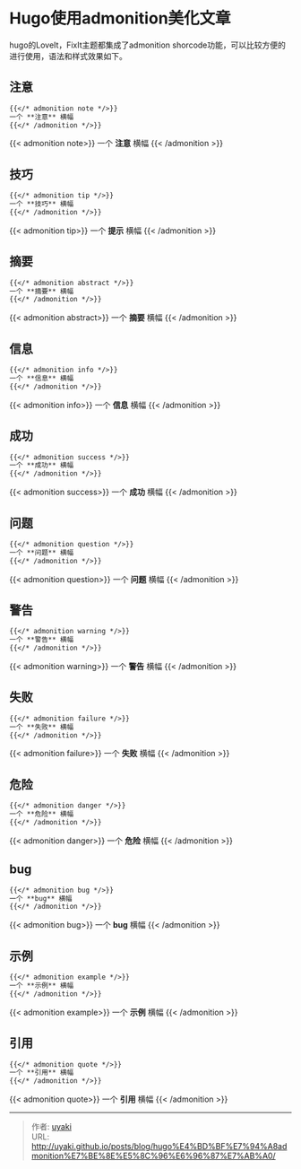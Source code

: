 # Hugo使用admonition美化文章


<!--more-->

hugo的LoveIt，FixIt主题都集成了admonition shorcode功能，可以比较方便的进行使用，语法和样式效果如下。

## 注意

```markdown
{{</* admonition note */>}}
一个 **注意** 横幅
{{</* /admonition */>}}
```

{{< admonition note>}}
一个 **注意** 横幅
{{< /admonition >}}

## 技巧

```markdown
{{</* admonition tip */>}}
一个 **技巧** 横幅
{{</* /admonition */>}}
```

{{< admonition tip>}}
一个 **提示** 横幅
{{< /admonition >}}

## 摘要

```markdown
{{</* admonition abstract */>}}
一个 **摘要** 横幅
{{</* /admonition */>}}
```

{{< admonition abstract>}}
一个 **摘要** 横幅
{{< /admonition >}}

## 信息

```markdown
{{</* admonition info */>}}
一个 **信息** 横幅
{{</* /admonition */>}}
```

{{< admonition info>}}
一个 **信息** 横幅
{{< /admonition >}}

## 成功

```markdown
{{</* admonition success */>}}
一个 **成功** 横幅
{{</* /admonition */>}}
```

{{< admonition success>}}
一个 **成功** 横幅
{{< /admonition >}}

## 问题 

```markdown
{{</* admonition question */>}}
一个 **问题** 横幅
{{</* /admonition */>}}
```

{{< admonition question>}}
一个 **问题** 横幅
{{< /admonition >}}

## 警告

```markdown
{{</* admonition warning */>}}
一个 **警告** 横幅
{{</* /admonition */>}}
```

{{< admonition warning>}}
一个 **警告** 横幅
{{< /admonition >}}

## 失败

```markdown
{{</* admonition failure */>}}
一个 **失败** 横幅
{{</* /admonition */>}}
```

{{< admonition failure>}}
一个 **失败** 横幅
{{< /admonition >}}

## 危险

```markdown
{{</* admonition danger */>}}
一个 **危险** 横幅
{{</* /admonition */>}}
```

{{< admonition danger>}}
一个 **危险** 横幅
{{< /admonition >}}

## bug

```markdown
{{</* admonition bug */>}}
一个 **bug** 横幅
{{</* /admonition */>}}
```

{{< admonition bug>}}
一个 **bug** 横幅
{{< /admonition >}}

## 示例

```markdown
{{</* admonition example */>}}
一个 **示例** 横幅
{{</* /admonition */>}}
```

{{< admonition example>}}
一个 **示例** 横幅
{{< /admonition >}}

## 引用

```markdown
{{</* admonition quote */>}}
一个 **引用** 横幅
{{</* /admonition */>}}
```

{{< admonition quote>}}
一个 **引用** 横幅
{{< /admonition >}}

---

> 作者: [uyaki](https://www.github.com/uyaki)  
> URL: http://uyaki.github.io/posts/blog/hugo%E4%BD%BF%E7%94%A8admonition%E7%BE%8E%E5%8C%96%E6%96%87%E7%AB%A0/  

